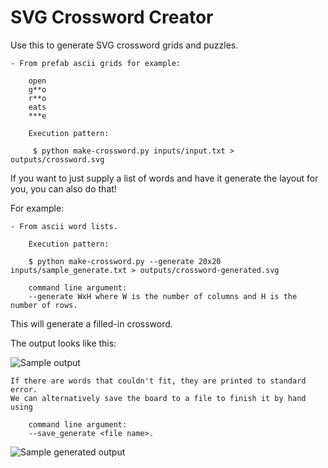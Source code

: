 SVG Crossword Creator
=====================

Use this to generate SVG crossword grids and puzzles.

    - From prefab ascii grids for example:

        open
        g**o
        r**o
        eats
        ***e

        Execution pattern:

         $ python make-crossword.py inputs/input.txt > outputs/crossword.svg

If you want to just supply a list of words and have it generate the layout for you, you can also do that!

For example:

    - From ascii word lists.

        Execution pattern:

        $ python make-crossword.py --generate 20x20 inputs/sample_generate.txt > outputs/crossword-generated.svg

        command line argument:
        --generate WxH where W is the number of columns and H is the number of rows. 

This will generate a filled-in crossword.

The output looks like this:

![Sample output](http://i.imgur.com/NaAoY1R.png)

    If there are words that couldn't fit, they are printed to standard error.
    We can alternatively save the board to a file to finish it by hand using

        command line argument:
        --save_generate <file name>.

![Sample generated output](http://i.imgur.com/cMR0X2R.png)

